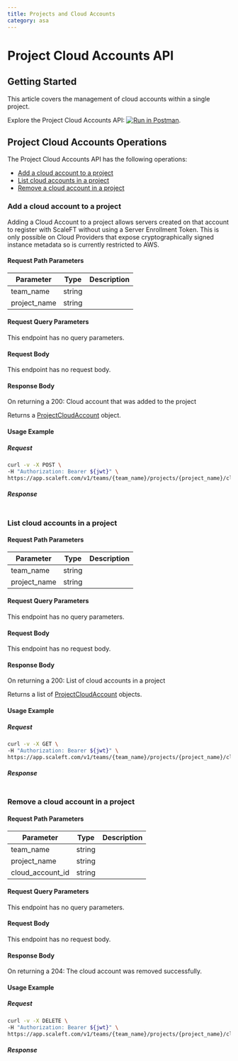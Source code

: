 ```yaml
---
title: Projects and Cloud Accounts
category: asa
---
```


# Project Cloud Accounts API

## Getting Started

This article covers the management of cloud accounts within a single project.

Explore the Project Cloud Accounts API: [![Run in Postman](https://run.pstmn.io/button.svg)](https://example.com).


## Project Cloud Accounts Operations

The Project Cloud Accounts API has the following operations:
* [Add a cloud account to a project](#add-a-cloud-account-to-a-project)
* [List cloud accounts in a project](#list-cloud-accounts-in-a-project)
* [Remove a cloud account in a project](#remove-a-cloud-account-in-a-project)


### Add a cloud account to a project

<ApiOperation method="POST" url="/v1/teams/{team_name}/projects/{project_name}/cloud_accounts" />
Adding a Cloud Account to a project allows servers created on that account to register with ScaleFT without using a Server Enrollment Token. This is only possible on Cloud Providers that expose cryptographically signed instance metadata so is currently restricted to AWS.

#### Request Path Parameters

| Parameter | Type        | Description   |
| --------- | ----------- | ------------- |
| team_name   | string |  |
| project_name   | string |  |


#### Request Query Parameters

This endpoint has no query parameters.

#### Request Body

This endpoint has no request body.

#### Response Body

On returning a 200: Cloud account that was added to the project

Returns a [ProjectCloudAccount](/docs/asa/models.html#projectcloudaccount) object.

#### Usage Example

##### Request

```bash
curl -v -X POST \
-H "Authorization: Bearer ${jwt}" \
https://app.scaleft.com/v1/teams/{team_name}/projects/{project_name}/cloud_accounts
```

##### Response
```json

```
### List cloud accounts in a project

<ApiOperation method="GET" url="/v1/teams/{team_name}/projects/{project_name}/cloud_accounts" />


#### Request Path Parameters

| Parameter | Type        | Description   |
| --------- | ----------- | ------------- |
| team_name   | string |  |
| project_name   | string |  |


#### Request Query Parameters

This endpoint has no query parameters.

#### Request Body

This endpoint has no request body.

#### Response Body

On returning a 200: List of cloud accounts in a project

Returns a list of [ProjectCloudAccount](/docs/asa/models.html#projectcloudaccount) objects.

#### Usage Example

##### Request

```bash
curl -v -X GET \
-H "Authorization: Bearer ${jwt}" \
https://app.scaleft.com/v1/teams/{team_name}/projects/{project_name}/cloud_accounts
```

##### Response
```json

```
### Remove a cloud account in a project

<ApiOperation method="DELETE" url="/v1/teams/{team_name}/projects/{project_name}/cloud_accounts/{cloud_account_id}" />


#### Request Path Parameters

| Parameter | Type        | Description   |
| --------- | ----------- | ------------- |
| team_name   | string |  |
| project_name   | string |  |
| cloud_account_id   | string |  |


#### Request Query Parameters

This endpoint has no query parameters.

#### Request Body

This endpoint has no request body.

#### Response Body

On returning a 204: The cloud account was removed successfully.



#### Usage Example

##### Request

```bash
curl -v -X DELETE \
-H "Authorization: Bearer ${jwt}" \
https://app.scaleft.com/v1/teams/{team_name}/projects/{project_name}/cloud_accounts/{cloud_account_id}
```

##### Response
```json

```


